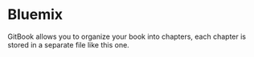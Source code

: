 # Bluemix

GitBook allows you to organize your book into chapters, each chapter is stored in a separate file like this one.
